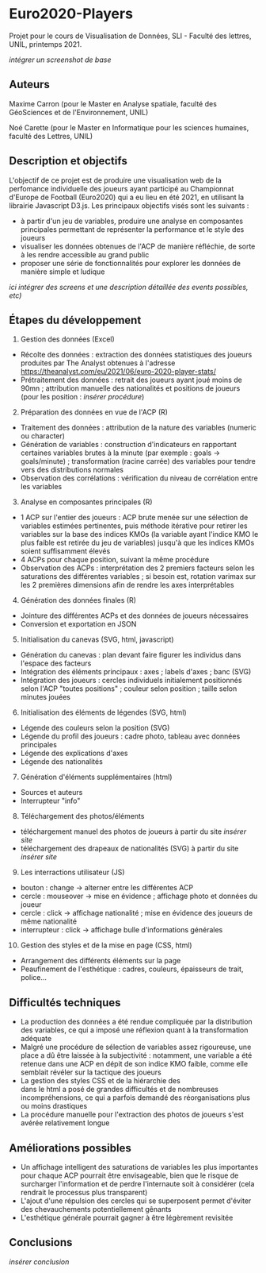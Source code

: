 # Euro2020-Players

Projet pour le cours de Visualisation de Données, SLI - Faculté des lettres, UNIL, printemps 2021.

_intégrer un screenshot de base_

## Auteurs
Maxime Carron (pour le Master en Analyse spatiale, faculté des GéoSciences et de l'Environnement, UNIL)

Noé Carette (pour le Master en Informatique pour les sciences humaines, faculté des Lettres, UNIL)

## Description et objectifs
L'objectif de ce projet est de produire une visualisation web de la perfomance individuelle des joueurs ayant participé au Championnat d'Europe de Football (Euro2020) qui a eu lieu en été 2021, en utilisant la librairie Javascript D3.js. Les principaux objectifs visés sont les suivants :
* à partir d'un jeu de variables, produire une analyse en composantes principales permettant de représenter la performance et le style des joueurs
* visualiser les données obtenues de l'ACP de manière réfléchie, de sorte à les rendre accessible au grand public
* proposer une série de fonctionnalités pour explorer les données de manière simple et ludique

_ici intégrer des screens et une description détaillée des events possibles, etc)_

## Étapes du développement
1. Gestion des données (Excel)
* Récolte des données : extraction des données statistiques des joueurs produites par The Analyst obtenues à l'adresse https://theanalyst.com/eu/2021/06/euro-2020-player-stats/
* Prétraitement des données : retrait des joueurs ayant joué moins de 90mn ; attribution manuelle des nationalités et positions de joueurs (pour les position : _insérer procédure_)

2. Préparation des données en vue de l'ACP (R)
* Traitement des données : attribution de la nature des variables (numeric ou character)
* Génération de variables : construction d'indicateurs en rapportant certaines variables brutes à la minute (par exemple : goals -> goals/minute) ; transformation (racine carrée) des variables pour tendre vers des distributions normales
* Observation des corrélations : vérification du niveau de corrélation entre les variables

3. Analyse en composantes principales (R)
* 1 ACP sur l'entier des joueurs : ACP brute menée sur une sélection de variables estimées pertinentes, puis méthode itérative pour retirer les variables sur la base des indices KMOs (la variable ayant l'indice KMO le plus faible est retirée du jeu de variables) jusqu'à que les indices KMOs soient suffisamment élevés
* 4 ACPs pour chaque position, suivant la même procédure
* Observation des ACPs : interprétation des 2 premiers facteurs selon les saturations des différentes variables ; si besoin est, rotation varimax sur les 2 premières dimensions afin de rendre les axes interprétables

4. Génération des données finales (R)
* Jointure des différentes ACPs et des données de joueurs nécessaires
* Conversion et exportation en JSON

5. Initialisation du canevas (SVG, html, javascript)
* Génération du canevas : plan devant faire figurer les individus dans l'espace des facteurs
* Intégration des éléments principaux : axes ; labels d'axes ; banc (SVG)
* Intégration des joueurs : cercles individuels initialement positionnés selon l'ACP "toutes positions" ; couleur selon position ; taille selon minutes jouées

6. Initialisation des éléments de légendes (SVG, html)
* Légende des couleurs selon la position (SVG)
* Légende du profil des joueurs : cadre photo, tableau avec données principales
* Légende des explications d'axes
* Légende des nationalités

7. Génération d'éléments supplémentaires (html)
* Sources et auteurs
* Interrupteur "info"

8. Téléchargement des photos/éléments 
* téléchargement manuel des photos de joueurs à partir du site _insérer site_
* téléchargement des drapeaux de nationalités (SVG) à partir du site _insérer site_

9. Les interractions utilisateur (JS)
* bouton : change -> alterner entre les différentes ACP
* cercle : mouseover -> mise en évidence ; affichage photo et données du joueur
* cercle : click -> affichage nationalité ; mise en évidence des joueurs de même nationalité
* interrupteur : click -> affichage bulle d'informations générales

10. Gestion des styles et de la mise en page (CSS, html)
* Arrangement des différents éléments sur la page
* Peaufinement de l'esthétique : cadres, couleurs, épaisseurs de trait, police...

## Difficultés techniques
* La production des données a été rendue compliquée par la distribution des variables, ce qui a imposé une réflexion quant à la transformation adéquate
* Malgré une procédure de sélection de variables assez rigoureuse, une place a dû être laissée à la subjectivité : notamment, une variable a été retenue dans une ACP en dépit de son indice KMO faible, comme elle semblait révéler sur la tactique des joueurs
* La gestion des styles CSS et de la hiérarchie des <div> dans le html a posé de grandes difficultés et de nombreuses incompréhensions, ce qui a parfois demandé des réorganisations plus ou moins drastiques
* La procédure manuelle pour l'extraction des photos de joueurs s'est avérée relativement longue

## Améliorations possibles
* Un affichage intelligent des saturations de variables les plus importantes pour chaque ACP pourrait être envisageable, bien que le risque de surcharger l'information et de perdre l'internaute soit à considérer (cela rendrait le processus plus transparent)
* L'ajout d'une répulsion des cercles qui se superposent permet d'éviter des chevauchements potentiellement gênants
* L'esthétique générale pourrait gagner à être légèrement revisitée

## Conclusions
_insérer conclusion_
